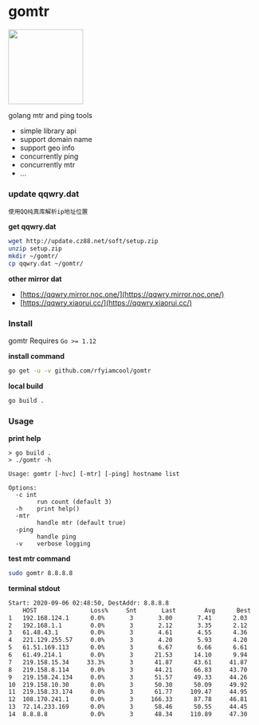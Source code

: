 # gomtr

<image src="logo.png"  width="150">

golang mtr and ping tools

- simple library api
- support domain name
- support geo info
- concurrently ping
- concurrently mtr
- ...

### update qqwry.dat

`使用QQ纯真库解析ip地址位置`

**get qqwry.dat**

```bash
wget http://update.cz88.net/soft/setup.zip
unzip setup.zip
mkdir ~/gomtr/
cp qqwry.dat ~/gomtr/
```

**other mirror dat**

- [https://qqwry.mirror.noc.one/](https://qqwry.mirror.noc.one/)
- [https://qqwry.xiaorui.cc/](https://qqwry.xiaorui.cc/)

### Install

gomtr Requires `Go >= 1.12`

**install command**

```bash
go get -u -v github.com/rfyiamcool/gomtr
```

**local build**

```bash
go build .
```

### Usage

**print help**

```
> go build .
> ./gomtr -h

Usage: gomtr [-hvc] [-mtr] [-ping] hostname list

Options:
  -c int
    	run count (default 3)
  -h	print help()
  -mtr
    	handle mtr (default true)
  -ping
    	handle ping
  -v	verbose logging
```

**test mtr command**

```bash
sudo gomtr 8.8.8.8
```

**terminal stdout**

```bash
Start: 2020-09-06 02:48:50, DestAddr: 8.8.8.8
    HOST               Loss%     Snt       Last        Avg      Best      Wrst  GEO
1   192.168.124.1      0.0%       3       3.00       7.41      2.03     17.19  局域网:对方和您在同一内部网
2   192.168.1.1        0.0%       3       2.12       3.35      2.12      3.99  局域网:对方和您在同一内部网
3   61.48.43.1         0.0%       3       4.61       4.55      4.36      4.69  北京市:联通
4   221.129.255.57     0.0%       3       4.20       5.93      4.20      8.33  天津市:广电网
5   61.51.169.113      0.0%       3       6.67       6.66      6.61      6.71  北京市:联通
6   61.49.214.1        0.0%       3      21.53      14.10      9.94     21.53  北京市:联通
7   219.158.15.34     33.3%       3      41.87      43.61     41.87     45.35  中国:联通骨干网
8   219.158.8.114      0.0%       3      44.21      66.83     43.70    112.58  中国:联通骨干网
9   219.158.24.134     0.0%       3      51.57      49.33     44.26     52.16  广东省广州市:联通骨干网互联节点
10  219.158.10.30      0.0%       3      50.30      50.09     49.92     50.30  中国:联通骨干网
11  219.158.33.174     0.0%       3      61.77     109.47     44.95    221.69  中国:联通骨干网
12  108.170.241.1      0.0%       3     166.33      87.78     46.81    166.33  香港:特别行政区
13  72.14.233.169      0.0%       3      58.46      50.55     44.45     58.46  美国:加利福尼亚州圣克拉拉县山景市谷歌公司
14  8.8.8.8            0.0%       3      48.34     110.89     47.30    237.04  美国:加利福尼亚州圣克拉拉县山景市谷歌公司DNS服务器
```
